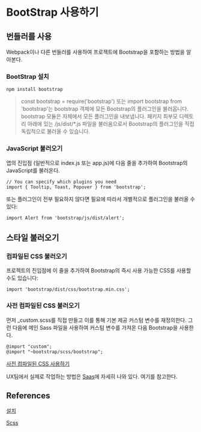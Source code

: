 # BootStrap 사용하기 


## 번들러를 사용

Webpack이나 다른 번들러를 사용하여 프로젝트에 Bootstrap을 포함하는 방법을 알아본다. 

### BootStrap 설치 

```
npm install bootstrap
```

> const bootstrap = require('bootstrap') 또는 import bootstrap from 'bootstrap'는 bootstrap 객체에 모든 Bootstrap의 플러그인을 불러옵니다. bootstrap 모듈은 자체에서 모든 플러그인을 내보냅니다. 패키지 최부모 디렉토리 아래에 있는 /js/dist/*.js 파일을 불러옴으로서 Bootstrap의 플러그인을 직접 독립적으로 불러올 수 있습니다.


### JavaScript 불러오기 

앱의 진입점 (일반적으로 index.js 또는 app.js)에 다음 줄을 추가하여 Bootstrap의 JavaScript를 불러온다. 

```
// You can specify which plugins you need
import { Tooltip, Toast, Popover } from 'bootstrap';
```

또는 플러그인이 전부 필요하지 않다면 필요에 따라서 개별적으로 플러그인을 불러올 수 있다:
```
import Alert from 'bootstrap/js/dist/alert';
```



## 스타일 불러오기 
### 컴파일된 CSS 불러오기
프로젝트의 진입점에 이 줄을 추가하여 Bootstrap의 즉시 사용 가능한 CSS를 사용할 수도 있습니다:
```
import 'bootstrap/dist/css/bootstrap.min.css';
```



### 사전 컴파일된 CSS 불러오기 
먼저 _custom.scss를 직접 만들고 이를 통해 기본 제공 커스텀 변수를 재정의한다. 그런 다음에 메인 Sass 파일을 사용하여 커스텀 변수를 가져온 다음 Bootstrap을 사용한다. 


```
@import "custom";
@import "~bootstrap/scss/bootstrap";
```

[사전 컴파일된 CSS 사용하기](https://getbootstrap.kr/docs/5.1/getting-started/webpack/)      


UX팀에서 실제로 작업하는 방법은 [Saas](https://getbootstrap.kr/docs/5.1/customize/sass/)에 자세히 나와 있다. 여기를 참고한다. 













## References
[설치](https://getbootstrap.kr/docs/5.1/getting-started/download/#npm)     


[Scss](https://tongere.hashnode.dev/svelte-adding-scss-and-bootstrap-to-your-project)     



